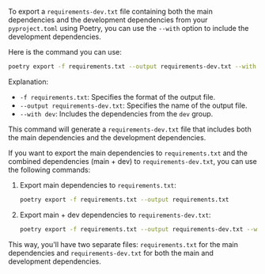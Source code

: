 To export a `requirements-dev.txt` file containing both the main dependencies and the development dependencies from your `pyproject.toml` using Poetry, you can use the `--with` option to include the development dependencies.

Here is the command you can use:

```bash
poetry export -f requirements.txt --output requirements-dev.txt --with dev
```

Explanation:
- `-f requirements.txt`: Specifies the format of the output file.
- `--output requirements-dev.txt`: Specifies the name of the output file.
- `--with dev`: Includes the dependencies from the `dev` group.

This command will generate a `requirements-dev.txt` file that includes both the main dependencies and the development dependencies.

If you want to export the main dependencies to `requirements.txt` and the combined dependencies (main + dev) to `requirements-dev.txt`, you can use the following commands:

1. Export main dependencies to `requirements.txt`:

    ```bash
    poetry export -f requirements.txt --output requirements.txt
    ```

2. Export main + dev dependencies to `requirements-dev.txt`:

    ```bash
    poetry export -f requirements.txt --output requirements-dev.txt --with dev
    ```

This way, you'll have two separate files: `requirements.txt` for the main dependencies and `requirements-dev.txt` for both the main and development dependencies.
